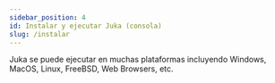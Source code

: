 ```yaml
---
sidebar_position: 4
id: Instalar y ejecutar Juka (consola)
slug: /instalar
---
```


Juka se puede ejecutar en muchas plataformas incluyendo Windows, MacOS, Linux, FreeBSD, Web Browsers, etc.